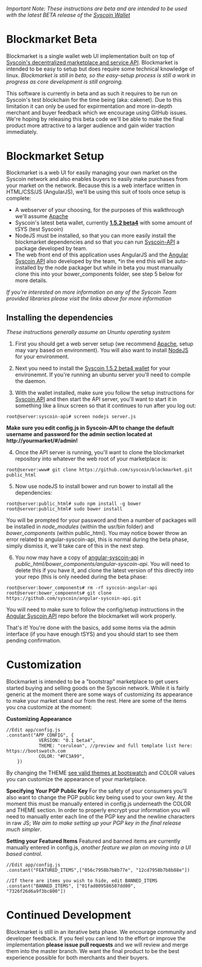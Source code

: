 ###### Important Note: These instructions are beta and are intended to be used with the latest BETA release of the [Syscoin Wallet](https://github.com/syscoin/syscoin/releases)
# Blockmarket Beta
Blockmarket is a single wallet web UI implementation built on top of [Syscoin's decentralized marketplace and service API](https://github.com/syscoin/syscoin-api). Blockmarket is intended to be easy to setup but does require some technical knowledge of linux. *Blockmarket is still in beta, so the easy-setup process is still a work in progress as core development is still ongroing.* 

This software is currently in beta and as such it requires to be run on Syscoin's test blockchain for the time being (aka: cakenet). Due to this limitation it can only be used for expirmentation and more in-depth merchant and buyer feedback which we encourage using GitHub issues. We're hoping by releasing this beta code we'll be able to make the final product more attractive to a larger audience and gain wider traction immediately.

# Blockmarket Setup

Blockmarket is a web UI for easily managing your own market on the Syscoin network and also enables buyers to easily make purchases from your market on the network. Because this is a web interface written in HTML/CSS/JS (AngularJS), we'll be using this suit of tools once setup is complete:

- A webserver of your choosing, for the purposes of this walkthrough we'll assume [Apache](https://www.digitalocean.com/community/tutorials/how-to-set-up-apache-virtual-hosts-on-ubuntu-14-04-lts)
- Syscoin's latest beta wallet, currently [**1.5.2 beta4**](https://github.com/syscoin/syscoin/releases/tag/1.5.2b4) with some amount of tSYS (test Syscoin)
- NodeJS must be installed, so that you can more easily install the blockmarket dependencies and so that you can run [Syscoin-API](https://github.com/syscoin/syscoin-api) a package developed by team.
- The web front end of this application uses AngularJS and the [Angular Syscoin API](https://github.com/syscoin/angular-syscoin-api) also developed by the team, *in the end this will be auto-installed by the node packager but while in beta you must manually clone this into your bower_components folder, see step 5 below for more details.

*If you're interested on more information on any of the Syscoin Team provided libraries please visit the links above for more information*

## Installing the dependencies

*These instructions generally assume an Ununtu operating system*

1. First you should get a web server setup (we recommend [Apache](https://www.digitalocean.com/community/tutorials/how-to-set-up-apache-virtual-hosts-on-ubuntu-14-04-lts), setup may vary based on environment). You will also want to install [NodeJS](https://nodejs.org/) for your environment.
 
2. Next you need to install the [Syscoin 1.5.2 beta4 wallet](https://github.com/syscoin/syscoin/releases/tag/1.5.2b4) for your environemnt. If you're running an ubuntu server you'll need to compile the daemon.
 
3. With the wallet installed, make sure you follow the setup instructions for [Syscoin API](https://github.com/syscoin/syscoin-api) and then start the API server, you'll want to start it in something like a linux screen so that it continues to run after you log out:
 ```
 root@server:syscoin-api# screen nodejs server.js
 ```
  **Make sure you edit config.js in Syscoin-API to change the default username and password for the admin section located at http://yourmarket/#/admin!**
  
4. Once the API server is running, you'll want to clone the blockmarket repository into whatever the web root of your marketplace is:
 ```
 root@server:www# git clone https://github.com/syscoin/blockmarket.git public_html
 ```
 
5. Now use nodeJS to install bower and run bower to install all the dependencies:
 ```
 root@server:public_html# sudo npm install -g bower
 root@server:public_html# sudo bower install
 ```
 You will be prompted for your password and then a number of packages will be installed in *node_modules* (within the usr/bin folder) and *bower_components* (within public_html). You may notice bower throw an error related to angular-syscoin-api, this is normal during the beta phase, simply dismiss it, we'll take care of this in the next step.
 
6. You now may have a copy of [angular-syscoin-api](https://github.com/syscoin/angular-syscoin-api) in *public_html/bower_components/angular-syscoin-api*. You will need to delete this if you have it, and clone the latest version of this directly into your repo (this is only needed during the beta phase:
 ```
 root@server:bower_components# rm -rf syscoin-angular-api
 root@server:bower_compoennts# git clone https://github.com/syscoin/angular-syscoin-api.git
 ```
 
 You will need to make sure to follow the config/setup instructions in the [Angular Syscoin API](https://github.com/syscoin/angular-syscoin-api) repo before the blockmarket will work properly.

That's it! You're done with the basics, add some items via the admin interface (if you have enough tSYS) and you should start to see them pending confirmation.

# Customization

Blockmarket is intended to be a "bootstrap" marketplace to get users started buying and selling goods on the Syscoin network. While it is fairly generic at the moment there are some ways of customizing its appearance to make your market stand our from the rest. Here are some of the items you cna customize at the moment:

**Customizing Appearance**
```
//Edit app/config.js
.constant("APP_CONFIG", {
            VERSION: "0.1 beta4",
            THEME: "cerulean", //preview and full template list here: https://bootswatch.com
            COLOR: "#FC3A99",
    })
```
By changing the THEME [see valid themes at bootswatch](https://bootswatch.com) and COLOR values you can customize the appearance of your marketplace.

**Specifying Your PGP Public Key**
For the safety of your consumers you'll also want to change the PGP public key being used to your own key. At the moment this must be manually entered in config.js underneath the COLOR and THEME section. In order to properly encrypt your information you will need to manually enter each line of the PGP key and the newline characters in raw JS; *We aim to make setting up your PGP key in the final release much simpler*.

**Setting your Featured Items**
Featured and banned items are currently manually entered in config.js, *another feature we plan on moving into a UI based control*.
```
//Edit app/config.js
.constant("FEATURED_ITEMS",["056c7958b7b8b77e", "12cd7958b7b8b88e"])

//If there are items you wish to hide, edit BANNED_ITEMS
.constant("BANNED_ITEMS", ["01fad009586507dd00", "7326f26d6a9f3bc800"])
```

# Continued Development

Blockmarket is still in an iterative beta phase. We encourage community and developer feedback. If you feel you can lend to the effort or improve the implementation **please issue pull requests** and we will review and merge them into the master branch. We want the final product to be the best experience possible for both merchants and their buyers.

